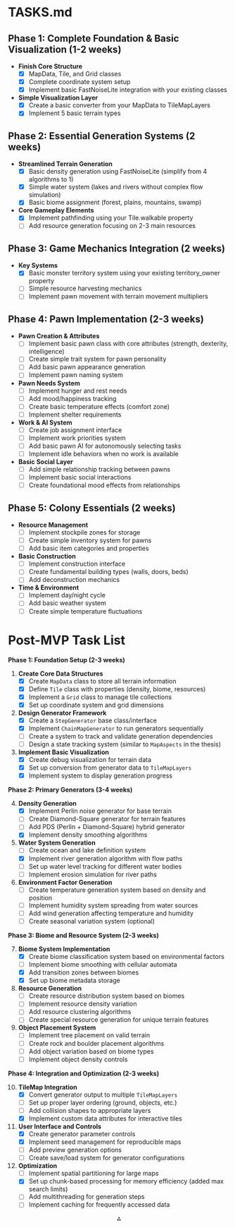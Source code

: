 
# TASKS.md

## Phase 1: Complete Foundation & Basic Visualization (1-2 weeks)

- **Finish Core Structure**
    - [x] MapData, Tile, and Grid classes
    - [x] Complete coordinate system setup
    - [x] Implement basic FastNoiseLite integration with your existing classes
- **Simple Visualization Layer**
    - [x] Create a basic converter from your MapData to TileMapLayers
    - [x] Implement 5 basic terrain types

## Phase 2: Essential Generation Systems (2 weeks)

- **Streamlined Terrain Generation**
    - [x] Basic density generation using FastNoiseLite (simplify from 4 algorithms to 1)
    - [x] Simple water system (lakes and rivers without complex flow simulation)
    - [x] Basic biome assignment (forest, plains, mountains, swamp)
- **Core Gameplay Elements**
    - [x] Implement pathfinding using your Tile.walkable property
    - [ ] Add resource generation focusing on 2-3 main resources

## Phase 3: Game Mechanics Integration (2 weeks)

- **Key Systems**
    - [x] Basic monster territory system using your existing territory_owner property
    - [ ] Simple resource harvesting mechanics
    - [ ] Implement pawn movement with terrain movement multipliers

## Phase 4: Pawn Implementation (2-3 weeks)

- **Pawn Creation & Attributes**
    - [ ] Implement basic pawn class with core attributes (strength, dexterity, intelligence)
    - [ ] Create simple trait system for pawn personality
    - [ ] Add basic pawn appearance generation
    - [ ] Implement pawn naming system

- **Pawn Needs System**
    - [ ] Implement hunger and rest needs
    - [ ] Add mood/happiness tracking
    - [ ] Create basic temperature effects (comfort zone)
    - [ ] Implement shelter requirements

- **Work & AI System**
    - [ ] Create job assignment interface
    - [ ] Implement work priorities system
    - [ ] Add basic pawn AI for autonomously selecting tasks
    - [ ] Implement idle behaviors when no work is available

- **Basic Social Layer**
    - [ ] Add simple relationship tracking between pawns
    - [ ] Implement basic social interactions
    - [ ] Create foundational mood effects from relationships

## Phase 5: Colony Essentials (2 weeks)

- **Resource Management**
    - [ ] Implement stockpile zones for storage
    - [ ] Create simple inventory system for pawns
    - [ ] Add basic item categories and properties

- **Basic Construction**
    - [ ] Implement construction interface
    - [ ] Create fundamental building types (walls, doors, beds)
    - [ ] Add deconstruction mechanics

- **Time & Environment**
    - [ ] Implement day/night cycle
    - [ ] Add basic weather system
    - [ ] Create simple temperature fluctuations

# Post-MVP Task List

**Phase 1: Foundation Setup (2-3 weeks)**

1. **Create Core Data Structures**
    * [x] Create `MapData` class to store all terrain information
    * [x] Define `Tile` class with properties (density, biome, resources)
    * [x] Implement a `Grid` class to manage tile collections
    * [x] Set up coordinate system and grid dimensions
2. **Design Generator Framework**
    * [x] Create a `StepGenerator` base class/interface
    * [x] Implement `ChainMapGenerator` to run generators sequentially
    * [ ] Create a system to track and validate generation dependencies
    * [ ] Design a state tracking system (similar to `MapAspects` in the thesis)
3. **Implement Basic Visualization**
    * [x] Create debug visualization for terrain data
    * [x] Set up conversion from generator data to `TileMapLayers`
    * [x] Implement system to display generation progress

**Phase 2: Primary Generators (3-4 weeks)**

4. **Density Generation**
    * [x] Implement Perlin noise generator for base terrain
    * [ ] Create Diamond-Square generator for terrain features
    * [ ] Add PDS (Perlin + Diamond-Square) hybrid generator
    * [x] Implement density smoothing algorithms
5. **Water System Generation**
    * [ ] Create ocean and lake definition system
    * [x] Implement river generation algorithm with flow paths
    * [ ] Set up water level tracking for different water bodies
    * [ ] Implement erosion simulation for river paths
6. **Environment Factor Generation**
    * [ ] Create temperature generation system based on density and position
    * [ ] Implement humidity system spreading from water sources
    * [ ] Add wind generation affecting temperature and humidity
    * [ ] Create seasonal variation system (optional)

**Phase 3: Biome and Resource System (2-3 weeks)**

7. **Biome System Implementation**
    * [x] Create biome classification system based on environmental factors
    * [ ] Implement biome smoothing with cellular automata
    * [x] Add transition zones between biomes
    * [x] Set up biome metadata storage
8. **Resource Generation**
    * [ ] Create resource distribution system based on biomes
    * [ ] Implement resource density variation
    * [ ] Add resource clustering algorithms
    * [ ] Create special resource generation for unique terrain features
9. **Object Placement System**
    * [ ] Implement tree placement on valid terrain
    * [ ] Create rock and boulder placement algorithms
    * [ ] Add object variation based on biome types
    * [ ] Implement object density controls

**Phase 4: Integration and Optimization (2-3 weeks)**

10. **TileMap Integration**
    * [x] Convert generator output to multiple `TileMapLayers`
    * [ ] Set up proper layer ordering (ground, objects, etc.)
    * [ ] Add collision shapes to appropriate layers
    * [x] Implement custom data attributes for interactive tiles
11. **User Interface and Controls**
    * [x] Create generator parameter controls
    * [x] Implement seed management for reproducible maps
    * [ ] Add preview generation options
    * [ ] Create save/load system for generator configurations
12. **Optimization**
    * [ ] Implement spatial partitioning for large maps
    * [x] Set up chunk-based processing for memory efficiency (added max search limits)
    * [ ] Add multithreading for generation steps
    * [ ] Implement caching for frequently accessed data

<div style="text-align: center">⁂</div>

[^1]: https://pplx-res.cloudinary.com/image/private/user_uploads/uOIaYrVNjJmCZpv/Selection_007.jpg

[^2]: https://pplx-res.cloudinary.com/image/private/user_uploads/KrhYMGbKCevhekB/Selection_008.jpg

[^3]: https://pplx-res.cloudinary.com/image/private/user_uploads/NmwTmXtTlFOgmja/Selection_009.jpg
